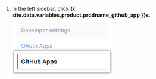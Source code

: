 1. In the left sidebar, click **{{ site.data.variables.product.prodname_github_app }}s**.
![{{ site.data.variables.product.prodname_github_app }}s settings](/assets/images/help/organizations/github-apps-settings-sidebar.png)
